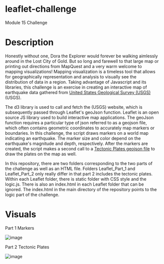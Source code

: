# leaflet-challenge
Module 15 Challenge

# Description
Honestly without one, Dora the Explorer would forever be walking aimlessly around in the Lost City of Gold. But so long and farewell to that large map or printing out directions from MapQuest and a very warm welcome to mapping visualizations! Mapping visualization is a timeless tool that allows for geographically representation and analysis to visually see the distribution of data in a region. Taking advantage of Javascript and its libraries, this challenge is an exercise in creating an interactive map of earthquake data gathered from [United States Geological Survey (USGS)](https://earthquake.usgs.gov/earthquakes/feed/v1.0/geojson.php) (USGS).

The d3 library is used to call and fetch the (USGS) website, which is subsequently passed through Leaflet's geoJson function. Leaflet is an open source JS library used to build interactive map applications. The geoJson function requires a particular type of json referred to as a geojson file, which often contains geometric coordinates to accurately map markers or boundaries. In this challenge, the script draws markers on a world map indicating an earthquake. The marker size and color depend on the earthquake's magnitude and depth, respectively. After the markers are created, the script makes a second call to a [Tectonic Plates geojson file](https://raw.githubusercontent.com/fraxen/tectonicplates/master/GeoJSON/PB2002_boundaries.json) to draw the plates on the map as well.

In this repository, there are two folders corresponding to the two parts of the challenge as well as an HTML file. Folders Leaflet_Part_1 and Leaflet_Part_2 only really differ in that part 2 includes the tectonic plates. Within each Leaflet folder, there is static folder with CSS style and the logic.js. There is also an index.html in each Leaflet folder that can be ignored. The index.html in the main directory of the repository points to the logic part of the challenge.

# Visuals

Part 1 Markers

![image](https://user-images.githubusercontent.com/107419765/194456590-6d4948ea-9f1a-4b92-b787-d49c466ebde3.png)

Part 2 Tectonic Plates

![image](https://user-images.githubusercontent.com/107419765/194456639-0999566e-a901-4685-9352-d3452c5b6e13.png)


